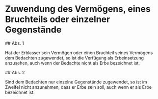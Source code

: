 # Zuwendung des Vermögens, eines Bruchteils oder einzelner Gegenstände



\#\# Abs. 1

 Hat der Erblasser sein Vermögen oder einen Bruchteil seines Vermögens dem Bedachten zugewendet, so ist die Verfügung als Erbeinsetzung anzusehen, auch wenn der Bedachte nicht als Erbe bezeichnet ist.

\#\# Abs. 2

 Sind dem Bedachten nur einzelne Gegenstände zugewendet, so ist im Zweifel nicht anzunehmen, dass er Erbe sein soll, auch wenn er als Erbe bezeichnet ist. 


